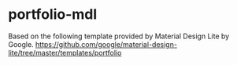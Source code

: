 # portfolio-mdl
Based on the following template provided by Material Design Lite by Google.
https://github.com/google/material-design-lite/tree/master/templates/portfolio